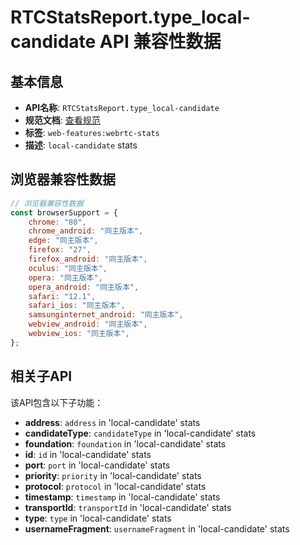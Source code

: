 # RTCStatsReport.type_local-candidate API 兼容性数据

## 基本信息

- **API名称**: `RTCStatsReport.type_local-candidate`
- **规范文档**: [查看规范](https://w3c.github.io/webrtc-stats/#dom-rtcstatstype-local-candidate)
- **标签**: `web-features:webrtc-stats`
- **描述**: `local-candidate` stats

## 浏览器兼容性数据

```javascript
// 浏览器兼容性数据
const browserSupport = {
    chrome: "80",
    chrome_android: "同主版本",
    edge: "同主版本",
    firefox: "27",
    firefox_android: "同主版本",
    oculus: "同主版本",
    opera: "同主版本",
    opera_android: "同主版本",
    safari: "12.1",
    safari_ios: "同主版本",
    samsunginternet_android: "同主版本",
    webview_android: "同主版本",
    webview_ios: "同主版本",
};

```

## 相关子API

该API包含以下子功能：

- **address**: `address` in 'local-candidate' stats
- **candidateType**: `candidateType` in 'local-candidate' stats
- **foundation**: `foundation` in 'local-candidate' stats
- **id**: `id` in 'local-candidate' stats
- **port**: `port` in 'local-candidate' stats
- **priority**: `priority` in 'local-candidate' stats
- **protocol**: `protocol` in 'local-candidate' stats
- **timestamp**: `timestamp` in 'local-candidate' stats
- **transportId**: `transportId` in 'local-candidate' stats
- **type**: `type` in 'local-candidate' stats
- **usernameFragment**: `usernameFragment` in 'local-candidate' stats

